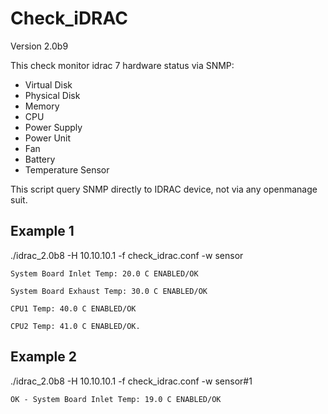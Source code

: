 # Check_iDRAC
Version 2.0b9

This check monitor idrac 7 hardware status via SNMP:
- Virtual Disk
- Physical Disk
- Memory
- CPU
- Power Supply
- Power Unit
- Fan
- Battery
- Temperature Sensor

This script query SNMP directly to IDRAC device, not via any openmanage suit.

## Example 1

./idrac_2.0b8 -H 10.10.10.1 -f check_idrac.conf -w sensor

```
System Board Inlet Temp: 20.0 C ENABLED/OK

System Board Exhaust Temp: 30.0 C ENABLED/OK

CPU1 Temp: 40.0 C ENABLED/OK

CPU2 Temp: 41.0 C ENABLED/OK.
```



## Example 2

./idrac_2.0b8 -H 10.10.10.1 -f check_idrac.conf -w sensor#1

```
OK - System Board Inlet Temp: 19.0 C ENABLED/OK
```

[CHANGELOG]: ./CHANGELOG.md
